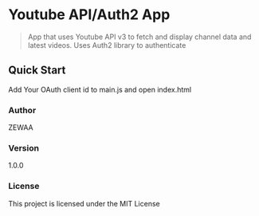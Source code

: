 # Youtube API/Auth2 App

> App that uses Youtube API v3 to fetch and display channel data and latest videos. Uses Auth2 library to authenticate

## Quick Start

Add Your OAuth client id to main.js and open index.html

### Author
ZEWAA

### Version

1.0.0

### License

This project is licensed under the MIT License
